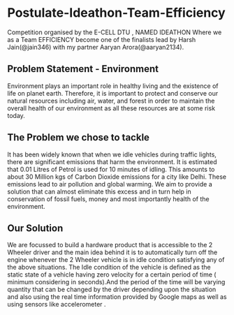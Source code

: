 # Postulate-Ideathon-Team-Efficiency
Competition organised by the E-CELL DTU , NAMED IDEATHON Where we as a Team EFFICIENCY become one of the finalists lead by Harsh Jain(@jain346) with my partner Aaryan Arora(@aaryan2134). 
## Problem Statement - Environment
Environment plays an important role in healthy living and the existence of life on planet earth. Therefore, it is important to protect and conserve our natural resources including air, water, and forest in order to maintain the overall health of our environment as all these resources are at some risk today.

## The Problem we chose to tackle

It has been widely known that when we idle vehicles during traffic lights, there are significant emissions that harm the environment. It is estimated that 0.01 Litres of Petrol is used for 10 minutes of idling. This amounts to about 30 Million kgs of Carbon Dioxide emissions for a city like Delhi. These emissions lead to air pollution and global warming. We aim to provide a solution that can almost eliminate this excess and in turn help in  conservation of fossil fuels, money and most importantly health of the environment.

## Our Solution

We are focussed to build a hardware product that is accessible to the 2 Wheeler driver and the main idea behind it is to automatically turn off the engine whenever the 2 Wheeler vehicle is in idle condition satisfying any of the above situations. The Idle condition of the vehicle is defined as the static state of a vehicle having zero velocity for a certain period of time ( minimum considering in seconds).And the period of the time will be varying quantity that can be changed by the driver depending upon the situation and also using the real time information provided by Google maps as well as using sensors like accelerometer .

